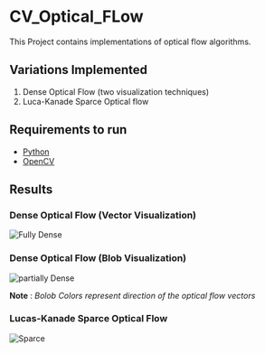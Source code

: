 # CV_Optical_FLow
This Project contains implementations of optical flow algorithms.

## Variations Implemented
1. Dense Optical Flow (two visualization techniques)
2. Luca-Kanade Sparce Optical flow

## Requirements to run
- [Python](https://www.python.org/downloads/)
- [OpenCV](https://pypi.org/project/opencv-python/)

## Results

### Dense Optical Flow (Vector Visualization)
![Fully Dense](./results/fully_dense.gif)

### Dense Optical Flow (Blob Visualization)
![partially Dense](./results/partial_dense..gif)

**Note** : *Bolob Colors represent direction of the optical flow vectors*

### Lucas-Kanade Sparce Optical Flow
![Sparce](results/sparce.gif)